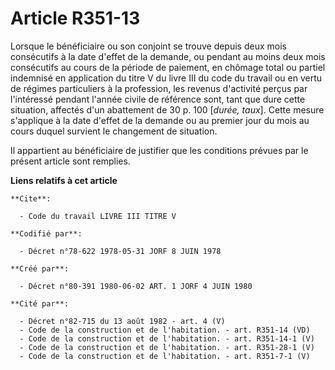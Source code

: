 # Article R351-13

Lorsque le bénéficiaire ou son conjoint se trouve depuis deux mois consécutifs à la date d'effet de la demande, ou pendant au
moins deux mois consécutifs au cours de la période de paiement, en chômage total ou partiel indemnisé en application du titre
V du livre III du code du travail ou en vertu de régimes particuliers à la profession, les revenus d'activité perçus par
l'intéressé pendant l'année civile de référence sont, tant que dure cette situation, affectés d'un abattement de 30 p. 100
[*durée, taux*]. Cette mesure s'applique à la date d'effet de la demande ou au premier jour du mois au cours duquel survient
le changement de situation.

Il appartient au bénéficiaire de justifier que les conditions prévues par le présent article sont remplies.

**Liens relatifs à cet article**

	**Cite**:

	  - Code du travail LIVRE III TITRE V

	**Codifié par**:

	  - Décret n°78-622 1978-05-31 JORF 8 JUIN 1978

	**Créé par**:

	  - Décret n°80-391 1980-06-02 ART. 1 JORF 4 JUIN 1980

	**Cité par**:

	  - Décret n°82-715 du 13 août 1982 - art. 4 (V)
	  - Code de la construction et de l'habitation. - art. R351-14 (VD)
	  - Code de la construction et de l'habitation. - art. R351-14-1 (V)
	  - Code de la construction et de l'habitation. - art. R351-28-1 (V)
	  - Code de la construction et de l'habitation. - art. R351-7-1 (V)
